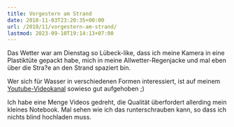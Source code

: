 ```yaml
---
title: Vorgestern am Strand
date: 2010-11-03T23:20:35+00:00
url: /2010/11/vorgestern-am-strand/
lastmod: 2023-09-10T19:14:13+07:00
---
```

<div class="media video">
</div>

Das Wetter war am Dienstag so Lübeck-like, dass ich meine Kamera in eine Plastiktüte gepackt habe, mich in meine Allwetter-Regenjacke und mal eben über die Stra?e an den Strand spaziert bin.

Wer sich für Wasser in verschiedenen Formen interessiert, ist auf meinem [Youtube-Videokanal][1] sowieso gut aufgehoben ;)

Ich habe eine Menge Videos gedreht, die Qualität überfordert allerding mein kleines Notebook. Mal sehen wie ich das runterschrauben kann, so dass ich nichts blind hochladen muss.

 [1]: http://www.youtube.com/user/kollitsch
